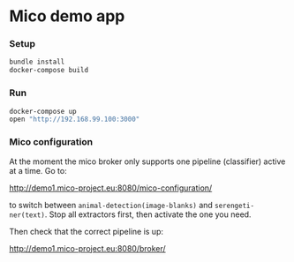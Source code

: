 # Mico demo app

### Setup

```bash
bundle install
docker-compose build
```

### Run

```bash
docker-compose up
open "http://192.168.99.100:3000"
```

### Mico configuration

At the moment the mico broker only supports one pipeline (classifier) active at a time. Go to:

http://demo1.mico-project.eu:8080/mico-configuration/

to switch between `animal-detection(image-blanks)` and `serengeti-ner(text)`. Stop all extractors first, then activate the one you need.

Then check that the correct pipeline is up:

http://demo1.mico-project.eu:8080/broker/
